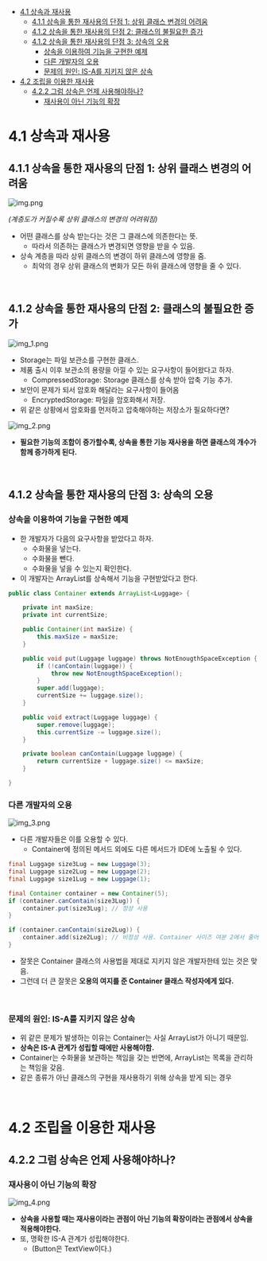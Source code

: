 <!-- TOC -->
* [4.1 상속과 재사용](#41-상속과-재사용)
  * [4.1.1 상속을 통한 재사용의 단점 1: 상위 클래스 변경의 어려움](#411-상속을-통한-재사용의-단점-1-상위-클래스-변경의-어려움)
  * [4.1.2 상속을 통한 재사용의 단점 2: 클래스의 불필요한 증가](#412-상속을-통한-재사용의-단점-2-클래스의-불필요한-증가)
  * [4.1.2 상속을 통한 재사용의 단점 3: 상속의 오용](#412-상속을-통한-재사용의-단점-3-상속의-오용)
    * [상속을 이용하여 기능을 구현한 예제](#상속을-이용하여-기능을-구현한-예제)
    * [다른 개발자의 오용](#다른-개발자의-오용)
    * [문제의 원인: IS-A를 지키지 않은 상속](#문제의-원인-is-a를-지키지-않은-상속)
* [4.2 조립을 이용한 재사용](#42-조립을-이용한-재사용)
  * [4.2.2 그럼 상속은 언제 사용해야하나?](#422-그럼-상속은-언제-사용해야하나)
    * [재사용이 아닌 기능의 확장](#재사용이-아닌-기능의-확장)
<!-- TOC -->

# 4.1 상속과 재사용

## 4.1.1 상속을 통한 재사용의 단점 1: 상위 클래스 변경의 어려움

![img.png](img/ch04/img.png)

_(계층도가 커질수록 상위 클래스의 변경의 어려워짐)_

- 어떤 클래스를 상속 받는다는 것은 그 클래스에 의존한다는 뜻.
  - 따라서 의존하는 클래스가 변경되면 영향을 받을 수 있음.
- 상속 계층을 따라 상위 클래스의 변경이 하위 클래스에 영향을 줌.
  - 최악의 경우 상위 클래스의 변화가 모든 하위 클래스에 영향을 줄 수 있다.

<br>

## 4.1.2 상속을 통한 재사용의 단점 2: 클래스의 불필요한 증가

![img_1.png](img/ch04/img_1.png)

- Storage는 파일 보관소를 구현한 클래스.
- 제품 출시 이후 보관소의 용량을 아낄 수 있는 요구사항이 들어왔다고 하자.
  - CompressedStorage: Storage 클래스를 상속 받아 압축 기능 추가.
- 보안이 문제가 되서 암호화 해달라는 요구사항이 들어옴
  - EncryptedStorage: 파일을 암호화해서 저장.
- 위 같은 상황에서 암호화를 먼저하고 압축해야하는 저장소가 필요하다면?


![img_2.png](img/ch04/img_2.png)

- **필요한 기능의 조합이 증가할수록, 상속을 통한 기능 재사용을 하면 클래스의 개수가 함께 증가하게 된다.**

<br>


## 4.1.2 상속을 통한 재사용의 단점 3: 상속의 오용

### 상속을 이용하여 기능을 구현한 예제

- 한 개발자가 다음의 요구사항을 받았다고 하자.
  - 수화물을 넣는다.
  - 수화물을 뺀다.
  - 수화물을 넣을 수 있는지 확인한다.
- 이 개발자는 ArrayList를 상속해서 기능을 구현받았다고 한다.

```java
public class Container extends ArrayList<Luggage> {

    private int maxSize;
    private int currentSize;

    public Container(int maxSize) {
        this.maxSize = maxSize;
    }

    public void put(Luggage luggage) throws NotEnougthSpaceException {
        if (!canContain(luggage)) {
            throw new NotEnougthSpaceException();
        }
        super.add(luggage);
        currentSize += luggage.size();
    }

    public void extract(Luggage luggage) {
        super.remove(luggage);
        this.currentSize -= luggage.size();
    }

    private boolean canContain(Luggage luggage) {
        return currentSize + luggage.size() <= maxSize;
    }

}
```

### 다른 개발자의 오용

![img_3.png](img/ch04/img_3.png)

- 다른 개발자들은 이를 오용할 수 있다.
  - Container에 정의된 메서드 외에도 다른 메서드가 IDE에 노출될 수 있다.

```java
final Luggage size3Lug = new Luggage(3);
final Luggage size2Lug = new Luggage(2);
final Luggage size1Lug = new Luggage(1);

final Container container = new Container(5);
if (container.canContain(size3Lug)) {
    container.put(size3Lug); // 정상 사용
}

if (container.canContain(size2Lug)) {
    container.add(size2Lug); // 비정상 사용. Container 사이즈 여분 2에서 줄어들지 않는다.
}
```

- 잘못은 Container 클래스의 사용법을 제대로 지키지 않은 개발자한테 있는 것은 맞음.
- 그런데 더 큰 잘못은 **오용의 여지를 준 Container 클래스 작성자에게 있다.**

<br>

### 문제의 원인: IS-A를 지키지 않은 상속

- 위 같은 문제가 발생하는 이유는 Container는 사실 ArrayList가 아니기 때문임.
- **상속은 IS-A 관계가 성립할 때에만 사용해야함.**
- Container는 수화물을 보관하는 책임을 갖는 반면에, ArrayList는 목록을 관리하는 책임을 갖음.
- 같은 종류가 아닌 클래스의 구현을 재사용하기 위해 상속을 받게 되는 경우

<br>

# 4.2 조립을 이용한 재사용

## 4.2.2 그럼 상속은 언제 사용해야하나?

### 재사용이 아닌 기능의 확장

![img_4.png](img/ch04/img_4.png)

- **상속을 사용할 때는 재사용이라는 관점이 아닌 기능의 확장이라는 관점에서 상속을 적용해야한다.**
- 또, 명확한 IS-A 관계가 성립해야한다. 
  - (Button은 TextView이다.)
